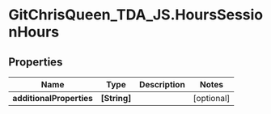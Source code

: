 # GitChrisQueen_TDA_JS.HoursSessionHours

## Properties
Name | Type | Description | Notes
------------ | ------------- | ------------- | -------------
**additionalProperties** | **[String]** |  | [optional] 



